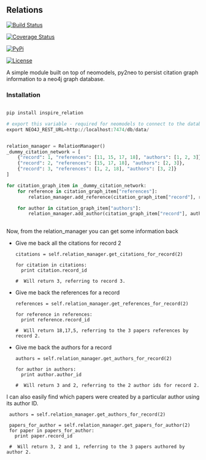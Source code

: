 ## Relations

[![Build Status](https://api.travis-ci.org/inspirehep/relations.svg)](https://travis-ci.org/inspirehep/relations)

[![Coverage Status](https://coveralls.io/repos/inspirehep/relations/badge.svg?branch=master&service=github)](https://coveralls.io/github/inspirehep/relations?branch=master)

[![PyPi](https://img.shields.io/pypi/dm/inspire-relations.svg)](https://pypi.python.org/pypi/inspire-relations/)

[![License](https://img.shields.io/github/license/inspirehep/relations.svg)](https://github.com/inspirehep/relations/master/LICENSE.txt)

A simple module built on top of neomodels, py2neo to persist citation graph information to a neo4j graph database.

### Installation

```python

pip install inspire_relation

# export this variable - required for neomodels to connect to the database.
export NEO4J_REST_URL=http://localhost:7474/db/data/

```

```python

relation_manager = RelationManager()
_dummy_citation_network = [
    {"record": 1, "references": [11, 15, 17, 18], "authors": [1, 2, 3]},
    {"record": 2, "references": [15, 17, 18], "authors": [2, 3]}, 
    {"record": 3, "references": [1, 2, 18], "authors": [3, 2]}
]

for citation_graph_item in _dummy_citation_network:
    for reference in citation_graph_item["references"]:
        relation_manager.add_reference(citation_graph_item["record"], reference)

    for author in citation_graph_item["authors"]:
        relation_manager.add_author(citation_graph_item["record"], author)
    
```

Now, from the relation_manager you can get some information back

- Give me back all the citations for record 2

  ```
  citations = self.relation_manager.get_citations_for_record(2)

  for citation in citations:
  	print citation.record_id
  
  #  Will return 3, referring to record 3.
  ```
  


- Give me back the references for a record

  ```
  references = self.relation_manager.get_references_for_record(2)
  
  for reference in references:
    print reference.record_id
    
  #  Will return 18,17,5, referring to the 3 papers references by record 2.
  ```
  
- Give me back the authors for a record

  ```
  authors = self.relation_manager.get_authors_for_record(2)
  
  for author in authors:
    print author.author_id
    
  #  Will return 3 and 2, referring to the 2 author ids for record 2.
  ```
  

I can also easily find which papers were created by a particular author using its author ID.

 ```
  authors = self.relation_manager.get_authors_for_record(2)
  
  papers_for_author = self.relation_manager.get_papers_for_author(2)
  for paper in papers_for_author:
    print paper.record_id
    
  #  Will return 3, 2 and 1, referring to the 3 papers authored by author 2.
  ```
